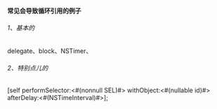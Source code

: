 #### 常见会导致循环引用的例子
###### 1、基本的
delegate、block、NSTimer、
###### 2、特别点儿的
 [self performSelector:<#(nonnull SEL)#> withObject:<#(nullable id)#> afterDelay:<#(NSTimeInterval)#>];
